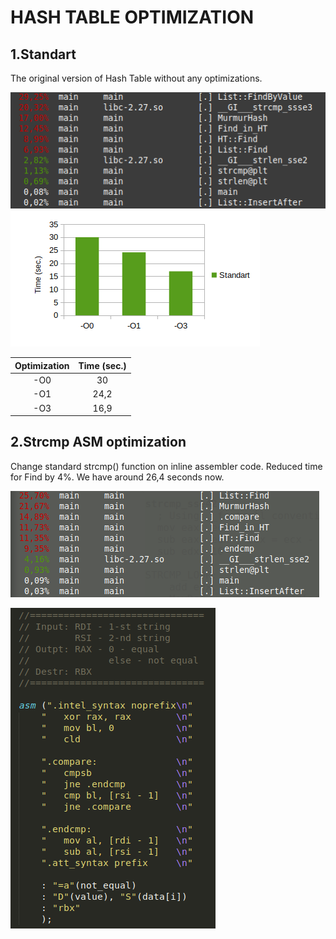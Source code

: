 HASH TABLE OPTIMIZATION
=======================
1.Standart
----------
The original version of Hash Table without any optimizations.

![Image alt](https://github.com/egor79k/programms/blob/master/Images/1_Standart.png "Standart")
![Image alt](https://github.com/egor79k/programms/blob/master/Images/1_Standart_diag.png "Standart diagramm")

|Optimization|Time (sec.)|
|:----------:|:---------:|
|-O0|30|
|-O1|24,2|
|-O3|16,9|

2.Strcmp ASM optimization
-------------------------
Change standard strcmp() function on inline assembler code. Reduced time for Find by 4%. We have around 26,4 seconds now.

![Image alt](https://github.com/egor79k/programms/blob/master/Images/2_Strcmp_opt.png "Asm optimization")

![Image alt](https://github.com/egor79k/programms/blob/master/Images/2_Strcmp_func_1.png "Asm optimization")
